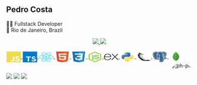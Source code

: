 ## Pedro Costa

👨‍💻 Fullstack Developer <br>
📍  Rio de Janeiro, Brazil 
<div align="center">
<a  href="https://github.com/phmc99">
  <div >
    <img  height="160em" src="https://github-readme-stats.vercel.app/api?username=phmc99&show_icons=true&theme=tokyonight&include_all_commits=true&count_private=true">
    <img  height="160em" src="https://github-readme-stats.vercel.app/api/top-langs/?username=phmc99&layout=compact&langs_count=8&theme=tokyonight">
  </div>
</div>
  
 <div style="display: inline_block"><br>
  <img align="center" alt="ph-Js" height="30" width="40" src="https://raw.githubusercontent.com/devicons/devicon/master/icons/javascript/javascript-plain.svg">
  <img align="center" alt="ph-Ts" height="30" width="40" src="https://raw.githubusercontent.com/devicons/devicon/master/icons/typescript/typescript-plain.svg">
  <img align="center" alt="ph-React" height="30" width="40" src="https://raw.githubusercontent.com/devicons/devicon/master/icons/react/react-original.svg">
  <img align="center" alt="ph-HTML" height="30" width="40" src="https://raw.githubusercontent.com/devicons/devicon/master/icons/html5/html5-original.svg">
  <img align="center" alt="ph-CSS" height="30" width="40" src="https://raw.githubusercontent.com/devicons/devicon/master/icons/css3/css3-original.svg">
  <img align="center" alt="ph-Node" height="30" width="40" src="https://raw.githubusercontent.com/devicons/devicon/master/icons/nodejs/nodejs-original.svg">
  <img align="center" alt="ph-Node" height="30" width="40" src="https://raw.githubusercontent.com/devicons/devicon/master/icons/express/express-original.svg">
     <img align="center" alt="ph-Python" height="30" width="40" src="https://raw.githubusercontent.com/devicons/devicon/master/icons/python/python-original.svg">
  <img align="center" alt="ph-Node" height="30" width="40" src="https://raw.githubusercontent.com/devicons/devicon/master/icons/flask/flask-original.svg">
  <img align="center" alt="ph-Node" height="30" width="40" src="https://raw.githubusercontent.com/devicons/devicon/master/icons/postgresql/postgresql-original.svg">
  <img align="center" alt="ph-Node" height="30" width="40" src="https://raw.githubusercontent.com/devicons/devicon/master/icons/mongodb/mongodb-original.svg">
  <img align="right" alt="ph-pic" height="150" style="border-radius:50px;" src="https://media.discordapp.net/attachments/656932126683299860/929547749861511259/1615752261362.png">
</div>
  
 ##
 
 <div> 
  <a href="https://gitlab.com/phmc99" target="_blank"><img src="https://img.shields.io/badge/-gitlab-c98e77?style=for-the-badge&logo=gitlab&logoColor=white" target="_blank"></a>
  <a href = "mailto:phmc99@outlook.com"><img src="https://img.shields.io/badge/-Gmail-%23333?style=for-the-badge&logo=gmail&logoColor=white" target="_blank"></a>
  <a href="https://www.linkedin.com/in/phmc99" target="_blank"><img src="https://img.shields.io/badge/-LinkedIn-%230077B5?style=for-the-badge&logo=linkedin&logoColor=white" target="_blank"></a> 
 
</div> 
  
